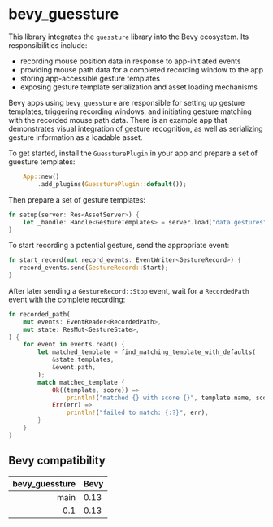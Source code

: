 # bevy_guessture

This library integrates the `guessture` library into the Bevy ecosystem. Its responsibilities include:
* recording mouse position data in response to app-initiated events
* providing mouse path data for a completed recording window to the app
* storing app-accessible gesture templates
* exposing gesture template serialization and asset loading mechanisms

Bevy apps using `bevy_guessture` are responsible for setting up gesture templates,
triggering recording windows, and initiating gesture matching with the recorded mouse path data.
There is an example app that demonstrates visual integration of gesture recognition, as well as
serializing gesture information as a loadable asset.

To get started, install the `GuessturePlugin` in your app and prepare a set of guesture templates:
```rs
    App::new()
        .add_plugins(GuessturePlugin::default());
```
Then prepare a set of gesture templates:
```rs
fn setup(server: Res<AssetServer>) {
    let _handle: Handle<GestureTemplates> = server.load("data.gestures");
}
```

To start recording a potential gesture, send the appropriate event:
```rs
fn start_record(mut record_events: EventWriter<GestureRecord>) {
   record_events.send(GestureRecord::Start);
}
```

After later sending a `GestureRecord::Stop` event, wait for a `RecordedPath` event with the complete recording:
```rs
fn recorded_path(
    mut events: EventReader<RecordedPath>,
    mut state: ResMut<GestureState>,
) {
    for event in events.read() {
        let matched_template = find_matching_template_with_defaults(
            &state.templates,
            &event.path,
        );
        match matched_template {
            Ok((template, score)) =>
                println!("matched {} with score {}", template.name, score),
            Err(err) =>
                println!("failed to match: {:?}", err),
        }
    }
}
```

## Bevy compatibility

| bevy_guessture | Bevy |
|---------------:|------|
| main           | 0.13  |
| 0.1            | 0.13  |
